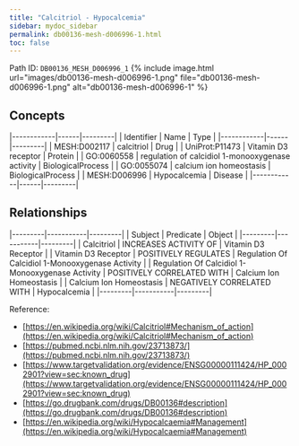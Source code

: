 ```yaml
---
title: "Calcitriol - Hypocalcemia"
sidebar: mydoc_sidebar
permalink: db00136-mesh-d006996-1.html
toc: false 
---
```



Path ID: `DB00136_MESH_D006996_1`
{% include image.html url="images/db00136-mesh-d006996-1.png" file="db00136-mesh-d006996-1.png" alt="db00136-mesh-d006996-1" %}

## Concepts

|------------|------|---------|
| Identifier | Name | Type    |
|------------|------|---------|
| MESH:D002117 | calcitriol | Drug |
| UniProt:P11473 | Vitamin D3 receptor | Protein |
| GO:0060558 | regulation of calcidiol 1-monooxygenase activity | BiologicalProcess |
| GO:0055074 | calcium ion homeostasis | BiologicalProcess |
| MESH:D006996 | Hypocalcemia | Disease |
|------------|------|---------|

## Relationships

|---------|-----------|---------|
| Subject | Predicate | Object  |
|---------|-----------|---------|
| Calcitriol | INCREASES ACTIVITY OF | Vitamin D3 Receptor |
| Vitamin D3 Receptor | POSITIVELY REGULATES | Regulation Of Calcidiol 1-Monooxygenase Activity |
| Regulation Of Calcidiol 1-Monooxygenase Activity | POSITIVELY CORRELATED WITH | Calcium Ion Homeostasis |
| Calcium Ion Homeostasis | NEGATIVELY CORRELATED WITH | Hypocalcemia |
|---------|-----------|---------|

Reference: 
  - [https://en.wikipedia.org/wiki/Calcitriol#Mechanism_of_action](https://en.wikipedia.org/wiki/Calcitriol#Mechanism_of_action)
  - [https://pubmed.ncbi.nlm.nih.gov/23713873/](https://pubmed.ncbi.nlm.nih.gov/23713873/)
  - [https://www.targetvalidation.org/evidence/ENSG00000111424/HP_0002901?view=sec:known_drug](https://www.targetvalidation.org/evidence/ENSG00000111424/HP_0002901?view=sec:known_drug)
  - [https://go.drugbank.com/drugs/DB00136#description](https://go.drugbank.com/drugs/DB00136#description)
  - [https://en.wikipedia.org/wiki/Hypocalcaemia#Management](https://en.wikipedia.org/wiki/Hypocalcaemia#Management)
